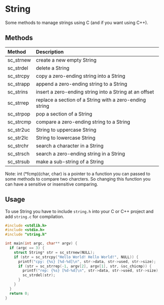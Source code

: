 # String
Some methods to manage strings using C (and if you want using C++).

## Methods

| Method | Description |
|:----|:----|
sc_strnew | create a new empty String
sc_strdel | delete a String
sc_strcpy | copy a zero-ending string into a String
sc_strapp | append a zero-ending string to a String
sc_strins | insert a zero-ending string into a String at an offset
sc_strrep | replace a section of a String with a zero-ending string
sc_strpop | pop a section of a String
sc_strcmp | compare a zero-ending string to a String
sc_str2uc | String to uppercase String
sc_str2lc | String to lowercase String 
sc_strchr | search a character in a String
sc_strsch | search a zero-ending string in a String
sc_strsub | make a sub-string of a String

Note: int (*fcmp)(char, char) is a pointer to a function you can passed to
some methods to compare two charcters. So changing this function you
can have a sensitive or insensitive comparing.

## Usage
To use String you have to include `string.h` into your C or C++ project and add `string.c` for compilation.
```C++
#include <stdlib.h>
#include <stdio.h>
#include "string.h"

int main(int argc, char** argv) {
  if (argc == 3) {
    struct String* str = sc_strnew(NULL);
    if (str = sc_strcpy("Hello World! Hello World!", NULL)) {
      printf("cpy: {%s} [%d-%d]\n", str->data, str->used, str->size);
      if (str = sc_strrep(-1, argv[2], argv[1], str, &sc_chicmp)) {
        printf("rep: {%s} [%d-%d]\n", str->data, str->used, str->size);
        sc_strdel(str);
      }
    }
  }
  return 0;
}
```
